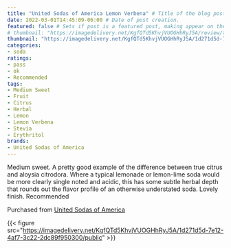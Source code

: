 ```yaml
---
title: "United Sodas of America Lemon Verbena" # Title of the blog post.
date: 2022-03-01T14:45:09-06:00 # Date of post creation.
featured: false # Sets if post is a featured post, making appear on the home page side bar.
# thumbnail: "https://imagedelivery.net/KgfQTd5KhvjVUOGHhRyJ5A/review/thumbs/usoa-lemon-verbena.jpg" # Sets thumbnail image appearing inside card on homepage.
thumbnail: "https://imagedelivery.net/KgfQTd5KhvjVUOGHhRyJ5A/1d271d5d-7e12-4af7-3c22-2dc89f950300/thumb"
categories:
- soda
ratings:
- pass
- ok
- Recommended
tags:
- Medium Sweet
- Fruit
- Citrus
- Herbal
- Lemon
- Lemon Verbena
- Stevia
- Erythritol
brands:
- United Sodas of America
---
```


Medium sweet. A pretty good example of the difference between true citrus and aloysia citrodora. Where a typical lemonade or lemon-lime soda would be more clearly single noted and acidic, this has some subtle herbal depth that rounds out the flavor profile of an otherwise understated soda. Lovely finish. Recommended

Purchased from [United Sodas of America](https://unitedsodas.com)

{{< figure src="https://imagedelivery.net/KgfQTd5KhvjVUOGHhRyJ5A/1d271d5d-7e12-4af7-3c22-2dc89f950300/public" >}}
